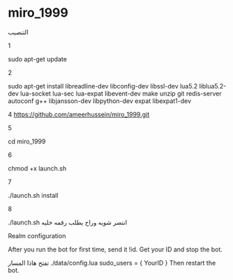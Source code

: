 # miro_1999
التنصيب

1

sudo apt-get update

2

sudo apt-get install libreadline-dev libconfig-dev libssl-dev lua5.2 liblua5.2-dev lua-socket lua-sec lua-expat libevent-dev make unzip git redis-server autoconf g++ libjansson-dev libpython-dev expat libexpat1-dev


4
https://github.com/ameerhussein/miro_1999.git

5

cd miro_1999

6

chmod +x launch.sh

7

./launch.sh install

8

./launch.sh انتضر شويه وراح يطلب رقمه خليه

Realm configuration

After you run the bot for first time, send it !id. Get your ID and stop the bot.

تفتح هاذا المسار ./data/config.lua sudo_users = { YourID } Then restart the bot.
